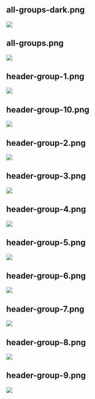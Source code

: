## all-groups-dark.png

![](/img/de/pattern-group-headers/all-groups-dark.png)

## all-groups.png

![](/img/de/pattern-group-headers/all-groups.png)

## header-group-1.png

![](/img/de/pattern-group-headers/header-group-1.png)

## header-group-10.png

![](/img/de/pattern-group-headers/header-group-10.png)

## header-group-2.png

![](/img/de/pattern-group-headers/header-group-2.png)

## header-group-3.png

![](/img/de/pattern-group-headers/header-group-3.png)

## header-group-4.png

![](/img/de/pattern-group-headers/header-group-4.png)

## header-group-5.png

![](/img/de/pattern-group-headers/header-group-5.png)

## header-group-6.png

![](/img/de/pattern-group-headers/header-group-6.png)

## header-group-7.png

![](/img/de/pattern-group-headers/header-group-7.png)

## header-group-8.png

![](/img/de/pattern-group-headers/header-group-8.png)

## header-group-9.png

![](/img/de/pattern-group-headers/header-group-9.png)

